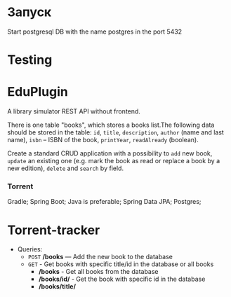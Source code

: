 # Запуск

Start postgresql DB with the name postgres in the port 5432

# Testing


# EduPlugin

A library simulator REST API without frontend.

There is one table "books", which stores a books list.The following data should be stored in the table:
`id`, `title`, `description`, `author` (name and last name), `isbn` – ISBN of the book, `printYear`, `readAlready` (boolean).

Create a standard CRUD application with a possibility to `add` new book, `update` an existing one 
(e.g. mark the book as read or replace a book by a new edition), `delete` and `search` by field.

### Torrent

  Gradle;
  Spring Boot;
  Java is preferable;
  Spring Data JPA;
  Postgres;

# Torrent-tracker

* Queries:
    * `POST` **/books** <Book> — Add the new book to the database 
    * `GET` - Get books with specific title/id in the database or all books
      *   **/books** - Get all books from the database
      *   **/books/id/<id>** - Get the book with specific id in the database
      *   **/books/title/<title>** - Get books with specific title in the database
      *   **/books/author/<author>** - Get books with specific author in the database
      *   **/books/isbn/<isbn>** - Get books with specific isbn in the database
      *   **/books/printYear/<printYear>** - Get books with specific printYear in the database
      *   **/books/readAlready/<readAlready>** - Get books with specific readAlready in the database
    * `PUT`**/books** <Book> — Update the existing book in the database
    * `DELETE` **/books/<id>** - Delete the  book from the database

# Deadline 

* 30.10.2022
